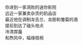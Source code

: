 <!-- ## 目录 {.chap-toc} -->

<nav id="toc" role="doc-toc">

- [你进到一家凋败的迷你影院](你进到一家凋败的迷你影院.html)
- [远近一家兼卖杂货的奶品店](远近一家兼卖杂货的奶品店.html)
- [最近他在调制龙舌兰、龙胆和雏菊的酒](最近他在调制龙舌兰、龙胆和雏菊的酒.html)
- [提前到达了碰头地点](提前到达了碰头地点.html)
- [冷清霏霾](冷清霏霾.html)
- [和煦风中，幅缘枝梢](和煦风中，幅缘枝梢.html)

</nav>
